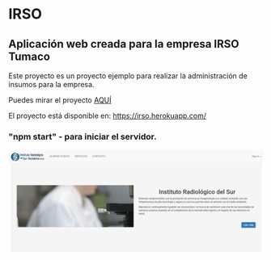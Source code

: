 # IRSO

## Aplicación web creada para la empresa IRSO Tumaco

Este proyecto es un proyecto ejemplo para realizar la administración de insumos para la empresa.

Puedes mirar el proyecto [AQUÍ](https://irso.herokuapp.com/servicios)

El proyecto está disponible en: https://irso.herokuapp.com/

### "npm start"      - para iniciar el servidor.

![imagen smashgame](https://raw.githubusercontent.com/juanmarcoscabezas/WebIrso/master/irso-inicio.png)
